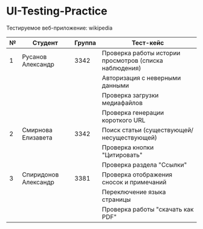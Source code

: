 # UI-Testing-Practice
Тестируемое веб-приложение: wikipedia

| №  | Студент               | Группа | Тест-кейс                                              |
|----|-----------------------|--------|--------------------------------------------------------|
| 1  | Русанов Александр     | 3342   | Проверка работы истории просмотров (списка наблюдения) |
|    |                       |        | Авторизация с неверными данными                        |
|    |                       |        | Проверка загрузки медиафайлов                          |
|    |                       |        | Проверка генерации короткого URL                       |
| 2  | Смирнова Елизавета    | 3342   | Поиск статьи (существующей/несуществующей)             |
|    |                       |        | Проверка кнопки "Цитировать"                           |
|    |                       |        | Проверка раздела "Ссылки"                              |
| 3  | Спиридонов Александр  | 3381   | Проверка отображения сносок и примечаний               |
|    |                       |        | Переключение языка страницы                            |
|    |                       |        | Проверка работы "скачать как PDF"                      |
